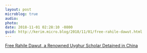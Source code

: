 ```yaml
---
layout: post
microblog: true
audio: 
photo: 
date: 2018-11-01 02:28:10 -0800
guid: http://kerim.micro.blog/2018/11/01/free-rahile-dawut.html
---
```

[Free Rahile Dawut, a Renowned Uyghur Scholar Detained in China](http://salsa4.salsalabs.com/o/50943/p/dia/action4/common/public/?action_KEY=25616)

